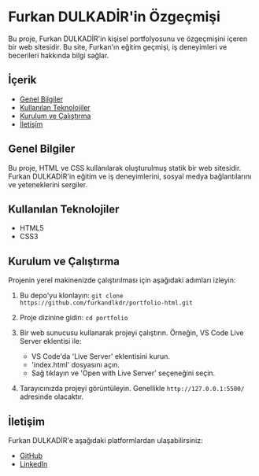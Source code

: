# Furkan DULKADİR'in Özgeçmişi

Bu proje, Furkan DULKADİR'in kişisel portfolyosunu ve özgeçmişini içeren bir web sitesidir. Bu site, Furkan'ın eğitim geçmişi, iş deneyimleri ve becerileri hakkında bilgi sağlar.

## İçerik

- [Genel Bilgiler](#genel-bilgiler)
- [Kullanılan Teknolojiler](#kullanılan-teknolojiler)
- [Kurulum ve Çalıştırma](#kurulum-ve-çalıştırma)
- [İletişim](#iletişim)

## Genel Bilgiler

Bu proje, HTML ve CSS kullanılarak oluşturulmuş statik bir web sitesidir. Furkan DULKADİR'in eğitim ve iş deneyimlerini, sosyal medya bağlantılarını ve yeteneklerini sergiler.

## Kullanılan Teknolojiler

- HTML5
- CSS3

## Kurulum ve Çalıştırma

Projenin yerel makinenizde çalıştırılması için aşağıdaki adımları izleyin:

1. Bu depo'yu klonlayın:
   `git clone https://github.com/furkandlkdr/portfolio-html.git`

2. Proje dizinine gidin:
   `cd portfolio`

3. Bir web sunucusu kullanarak projeyi çalıştırın. Örneğin, VS Code Live Server eklentisi ile:
   - VS Code'da 'Live Server' eklentisini kurun.
   - 'index.html' dosyasını açın.
   - Sağ tıklayın ve 'Open with Live Server' seçeneğini seçin.

4. Tarayıcınızda projeyi görüntüleyin. Genellikle `http://127.0.0.1:5500/` adresinde olacaktır.

## İletişim

Furkan DULKADİR'e aşağıdaki platformlardan ulaşabilirsiniz:

- [GitHub](https://github.com/furkandlkdr)
- [LinkedIn](https://linkedin.com/in/furkandlkdr)
